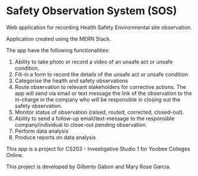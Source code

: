 # Safety Observation System (SOS)

<p>Web application for recording Health Safety Environmental site observation.</p>

<p>Application created using the MERN Stack.</p>

The app have the following functionalities:

<ol>
    <li>Ability to take photo or record a video of an unsafe act or unsafe condition,</li>
    <li>Fill-in a form to record the details of the unsafe act or unsafe condition</li>
    <li>Categorise the health and safety observations</li>
    <li>Route observation to relevant stakeholders for corrective actions. The app will send
    via email or text message the link of the observation to the in-charge in the
    company who will be responsible in closing out the safety observation.</li>
    <li>Monitor status of observation (raised, routed, corrected, closed-out).</li>
    <li>Ability to send a follow-up email/text-message to the responsible
    company/individual to close-out pending observation.</li>
    <li>Perform data analysis</li>
    <li>Produce reports on data analysis</li>
</ol>

<p>This app is a project for CS203 - Investigative Studio 1 for Yoobee Colleges Online.</p>
<p>This project is developed by Gilberto Gabon and Mary Rose Garcia.<p>
